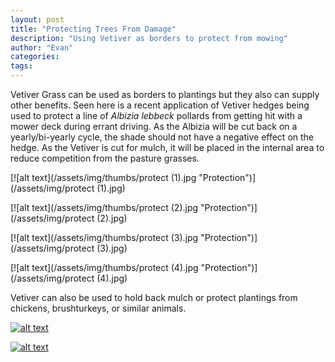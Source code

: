 ```yaml
---
layout: post
title: "Protecting Trees From Damage"
description: "Using Vetiver as borders to protect from mowing"
author: "Evan"
categories: 
tags: 
---
```

Vetiver Grass can be used as borders to plantings but they also can supply other benefits. Seen here is a recent application of Vetiver hedges being used to protect a line of *Albizia lebbeck* pollards from getting hit with a mower deck during errant driving. As the Albizia will be cut back on a yearly/bi-yearly cycle, the shade should not have a negative effect on the hedge. As the Vetiver is cut for mulch, it will be placed in the internal area to reduce competition from the pasture grasses.

[![alt text](/assets/img/thumbs/protect (1).jpg "Protection")](/assets/img/protect (1).jpg)

[![alt text](/assets/img/thumbs/protect (2).jpg "Protection")](/assets/img/protect (2).jpg)

[![alt text](/assets/img/thumbs/protect (3).jpg "Protection")](/assets/img/protect (3).jpg)

[![alt text](/assets/img/thumbs/protect (4).jpg "Protection")](/assets/img/protect (4).jpg)

Vetiver can also be used to hold back mulch or protect plantings from chickens, brushturkeys, or similar animals.

[![alt text](https://i.imgur.com/jsy2qjal.jpg "Protection")](https://i.imgur.com/jsy2qja.jpg)

[![alt text](https://i.imgur.com/3yhY3r1l.jpg "Protection")](https://i.imgur.com/3yhY3r1.jpg)